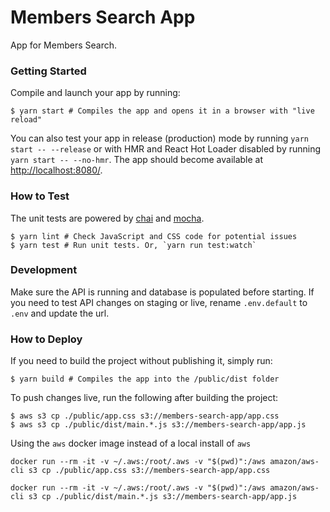 # Members Search App

App for Members Search.

### Getting Started

Compile and launch your app by running:

```shell
$ yarn start # Compiles the app and opens it in a browser with "live reload"
```

You can also test your app in release (production) mode by running `yarn start -- --release` or
with HMR and React Hot Loader disabled by running `yarn start -- --no-hmr`. The app should become
available at [http://localhost:8080/](http://localhost:8080/).


### How to Test

The unit tests are powered by [chai](http://chaijs.com/) and [mocha](http://mochajs.org/).

```shell
$ yarn lint # Check JavaScript and CSS code for potential issues
$ yarn test # Run unit tests. Or, `yarn run test:watch`
```

### Development

Make sure the API is running and database is populated before starting. If you need to test API changes on staging or live, rename `.env.default` to `.env` and update the url.


### How to Deploy

If you need to build the project without publishing it, simply run:

```shell
$ yarn build # Compiles the app into the /public/dist folder
```

To push changes live, run the following after building the project:

```shell
$ aws s3 cp ./public/app.css s3://members-search-app/app.css
$ aws s3 cp ./public/dist/main.*.js s3://members-search-app/app.js
```

Using the `aws` docker image instead of a local install of `aws`

```shell
docker run --rm -it -v ~/.aws:/root/.aws -v "$(pwd)":/aws amazon/aws-cli s3 cp ./public/app.css s3://members-search-app/app.css

docker run --rm -it -v ~/.aws:/root/.aws -v "$(pwd)":/aws amazon/aws-cli s3 cp ./public/dist/main.*.js s3://members-search-app/app.js
```